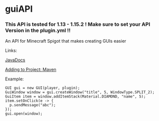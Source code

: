 # guiAPI
### This API is tested for 1.13 - 1.15.2 ! Make sure to set your API Version in the plugin.yml !!
An API for Minecraft Spigot that makes creating GUIs easier

Links:

[JavaDocs](https://skiftstar.github.io/guiAPI)

[Adding to Project: Maven](https://jitpack.io/#Skiftstar/guiAPI)

Example:
```
GUI gui = new GUI(player, plugin);
GuiWindow window = gui.createWindow("title", 5, WindowType.SPLIT_2);
GuiItem item = window.addItemStack(Material.DIAMOND, "name", 5);
item.setOnClick(e -> {
  p.sendMessage("abc");
});
gui.open(window);
```
